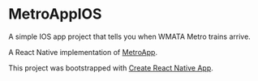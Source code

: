 # MetroAppIOS

A simple IOS app project that tells you when WMATA Metro trains arrive.

A React Native implementation of [MetroApp](https://github.com/WojoSite/metroApp).

This project was bootstrapped with [Create React Native App](https://github.com/react-community/create-react-native-app).
